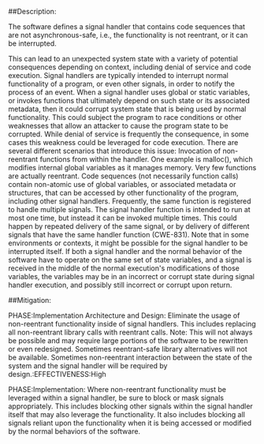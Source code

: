 ##Description:

The software defines a signal handler that contains code sequences that are not asynchronous-safe, i.e., the functionality is not reentrant, or it can be interrupted.

This can lead to an unexpected system state with a variety of potential consequences depending on context, including denial of service and code execution. Signal handlers are typically intended to interrupt normal functionality of a program, or even other signals, in order to notify the process of an event. When a signal handler uses global or static variables, or invokes functions that ultimately depend on such state or its associated metadata, then it could corrupt system state that is being used by normal functionality. This could subject the program to race conditions or other weaknesses that allow an attacker to cause the program state to be corrupted. While denial of service is frequently the consequence, in some cases this weakness could be leveraged for code execution. There are several different scenarios that introduce this issue: Invocation of non-reentrant functions from within the handler. One example is malloc(), which modifies internal global variables as it manages memory. Very few functions are actually reentrant. Code sequences (not necessarily function calls) contain non-atomic use of global variables, or associated metadata or structures, that can be accessed by other functionality of the program, including other signal handlers. Frequently, the same function is registered to handle multiple signals. The signal handler function is intended to run at most one time, but instead it can be invoked multiple times. This could happen by repeated delivery of the same signal, or by delivery of different signals that have the same handler function (CWE-831). Note that in some environments or contexts, it might be possible for the signal handler to be interrupted itself. If both a signal handler and the normal behavior of the software have to operate on the same set of state variables, and a signal is received in the middle of the normal execution's modifications of those variables, the variables may be in an incorrect or corrupt state during signal handler execution, and possibly still incorrect or corrupt upon return.

##Mitigation:


PHASE:Implementation Architecture and Design:
Eliminate the usage of non-reentrant functionality inside of signal handlers. This includes replacing all non-reentrant library calls with reentrant calls. Note: This will not always be possible and may require large portions of the software to be rewritten or even redesigned. Sometimes reentrant-safe library alternatives will not be available. Sometimes non-reentrant interaction between the state of the system and the signal handler will be required by design.:EFFECTIVENESS:High

PHASE:Implementation:
Where non-reentrant functionality must be leveraged within a signal handler, be sure to block or mask signals appropriately. This includes blocking other signals within the signal handler itself that may also leverage the functionality. It also includes blocking all signals reliant upon the functionality when it is being accessed or modified by the normal behaviors of the software.

